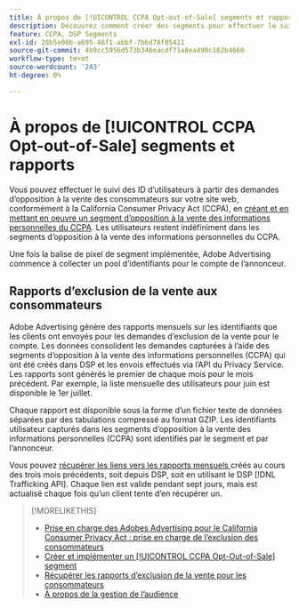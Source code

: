 ```yaml
---
title: À propos de [!UICONTROL CCPA Opt-out-of-Sale] segments et rapports
description: Découvrez comment créer des segments pour effectuer le suivi des ID à partir des demandes d’opposition à la vente des informations personnelles du CCPA et comment récupérer des rapports sur les ID.
feature: CCPA, DSP Segments
exl-id: 28b5e00b-a695-46f1-abbf-7bbd78f05411
source-git-commit: 4b9cc5956d573b346eacdf71a8ea490c162b4660
workflow-type: tm+mt
source-wordcount: '243'
ht-degree: 0%

---
```


# À propos de [!UICONTROL CCPA Opt-out-of-Sale] segments et rapports

Vous pouvez effectuer le suivi des ID d’utilisateurs à partir des demandes d’opposition à la vente des consommateurs sur votre site web, conformément à la California Consumer Privacy Act (CCPA), en [créant et en mettant en oeuvre un segment d’opposition à la vente des informations personnelles du CCPA](ccpa-opt-out-segment-create.md). Les utilisateurs restent indéfiniment dans les segments d’opposition à la vente des informations personnelles du CCPA.

Une fois la balise de pixel de segment implémentée, Adobe Advertising commence à collecter un pool d’identifiants pour le compte de l’annonceur.

## Rapports d’exclusion de la vente aux consommateurs

Adobe Advertising génère des rapports mensuels sur les identifiants que les clients ont envoyés pour les demandes d’exclusion de la vente pour le compte. Les données consolident les demandes capturées à l’aide des segments d’opposition à la vente des informations personnelles (CCPA) qui ont été créés dans DSP et les envois effectués via l’API du Privacy Service.  Les rapports sont générés le premier de chaque mois pour le mois précédent. Par exemple, la liste mensuelle des utilisateurs pour juin est disponible le 1er juillet.

Chaque rapport est disponible sous la forme d’un fichier texte de données séparées par des tabulations compressé au format GZIP. Les identifiants utilisateur capturés dans les segments d’opposition à la vente des informations personnelles (CCPA) sont identifiés par le segment et par l’annonceur.

Vous pouvez [ récupérer les liens vers les rapports mensuels ](ccpa-opt-out-segment-report-retrieve.md) créés au cours des trois mois précédents, soit depuis DSP, soit en utilisant le DSP [!DNL Trafficking API]. Chaque lien est valide pendant sept jours, mais est actualisé chaque fois qu’un client tente d’en récupérer un.

>[!MORELIKETHIS]
>
>* [Prise en charge des Adobes Advertising pour le California Consumer Privacy Act : prise en charge de l’exclusion des consommateurs](/help/privacy/ccpa/ccpa-opt-out-of-sale.md)
>* [Créer et implémenter un [!UICONTROL CCPA Opt-Out-of-Sale] segment](ccpa-opt-out-segment-create.md)
>* [Récupérer les rapports d’exclusion de la vente pour les consommateurs](ccpa-opt-out-segment-report-retrieve.md)
>* [À propos de la gestion de l’audience](audience-about.md)
